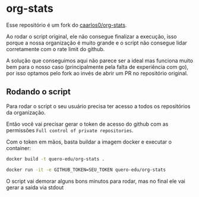 # org-stats

Esse repositório é um fork do [caarlos0/org-stats](https://github.com/caarlos0/org-stats).

Ao rodar o script original, ele não consegue finalizar a execução, 
isso porque a nossa organização é muito grande e o script não consegue lidar corretamente com o rate limit do github.

A solução que conseguimos aqui não parece ser a ideal mas funciona muito bem para o nosso caso
(principalmente pela falta de experiência com go), por isso
optamos pelo fork ao invés de abrir um PR no repositório original.

## Rodando o script

Para rodar o script o seu usuário precisa ter acesso a todos os repositórios da organização.

Então você vai precisar gerar o token de acesso do github com as permissões `Full control of private repositories`.

Com o token em mãos, basta buildar a imagem docker e executar o container:

```bash
docker build -t quero-edu/org-stats .
```

```bash
docker run -it -e GITHUB_TOKEN=SEU_TOKEN quero-edu/org-stats
```

O script vai demorar alguns bons minutos para rodar, mas no final ele vai gerar a saida via stdout
